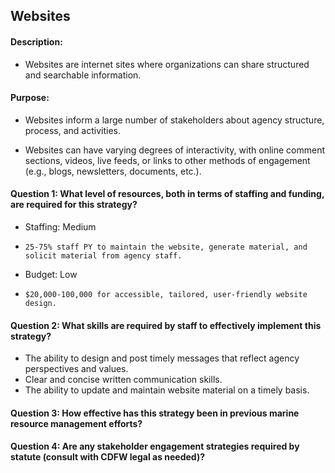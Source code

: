 ## Websites
#### Description: 
-  Websites are internet sites where organizations can share structured and searchable information.

#### Purpose:
-   Websites inform a large number of stakeholders about agency structure, process, and activities.

-   Websites can have varying degrees of interactivity, with online comment sections, videos, live feeds, or links to other methods of engagement (e.g., blogs, newsletters, documents, etc.).

#### Question 1: What level of resources, both in terms of staffing and funding, are required for this strategy?
-	Staffing: Medium
  - 	25-75% staff PY to maintain the website, generate material, and solicit material from agency staff. 
-	Budget: Low
  - 	$20,000-100,000 for accessible, tailored, user-friendly website design.


#### Question 2: What skills are required by staff to effectively implement this strategy?
-	The ability to design and post timely messages that reflect agency perspectives and values. 
-	Clear and concise written communication skills.
-	The ability to update and maintain website material on a timely basis. 

#### Question 3: How effective has this strategy been in previous marine resource management efforts? 

#### Question 4: Are any stakeholder engagement strategies required by statute (consult with CDFW legal as needed)? 
